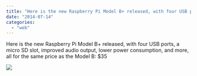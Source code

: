 ```yaml
---
title: "Here is the new Raspberry Pi Model B+ released, with four USB ports, a micro SD..."
date: "2014-07-14"
categories: 
  - "web"
---
```


Here is the new Raspberry Pi Model B+ released, with four USB ports, a micro SD slot, improved audio output, lower power consumption, and more, all for the same price as the Model B: $35  
  
[![](https://fbcdn-sphotos-e-a.akamaihd.net/hphotos-ak-xpf1/v/t1.0-9/s130x130/10478213_806338206056625_196554256626788440_n.jpg?oh=8e9f509aafed0749285d3621ea43bcf5&oe=54696C5E&__gda__=1415945177_7bb93932b1ec7fc018e3a65b16dd4d87)](https://www.facebook.com/iCosmoGeek/photos/a.144053918951727.22409.132336730123446/806338206056625/?type=1&relevant_count=1)
